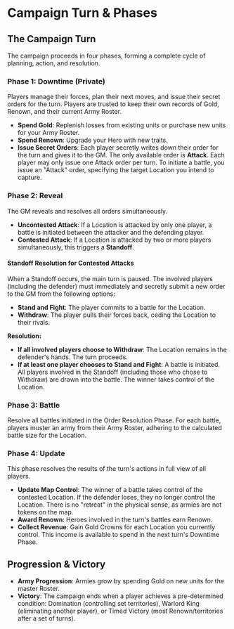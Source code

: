 # Campaign Turn & Phases

## The Campaign Turn

The campaign proceeds in four phases, forming a complete cycle of planning, action, and resolution.

### Phase 1: Downtime (Private)

Players manage their forces, plan their next moves, and issue their secret orders for the turn. Players are trusted to keep their own records of Gold, Renown, and their current Army Roster.

*   **Spend Gold**: Replenish losses from existing units or purchase new units for your Army Roster.
*   **Spend Renown**: Upgrade your Hero with new traits.
*   **Issue Secret Orders**: Each player secretly writes down their order for the turn and gives it to the GM. The only available order is **Attack**. Each player may only issue one Attack order per turn. To initiate a battle, you issue an "Attack" order, specifying the target Location you intend to capture.

### Phase 2: Reveal

The GM reveals and resolves all orders simultaneously.

*   **Uncontested Attack**: If a Location is attacked by only one player, a battle is initiated between the attacker and the defending player.
*   **Contested Attack**: If a Location is attacked by two or more players simultaneously, this triggers a **Standoff**.

#### Standoff Resolution for Contested Attacks

When a Standoff occurs, the main turn is paused. The involved players (including the defender) must immediately and secretly submit a new order to the GM from the following options:

*   **Stand and Fight**: The player commits to a battle for the Location.
*   **Withdraw**: The player pulls their forces back, ceding the Location to their rivals.

**Resolution:**

*   **If all involved players choose to Withdraw**: The Location remains in the defender's hands. The turn proceeds.
*   **If at least one player chooses to Stand and Fight**: A battle is initiated. All players involved in the Standoff (including those who chose to Withdraw) are drawn into the battle. The winner takes control of the Location.

### Phase 3: Battle

Resolve all battles initiated in the Order Resolution Phase. For each battle, players muster an army from their Army Roster, adhering to the calculated battle size for the Location.

### Phase 4: Update

This phase resolves the results of the turn's actions in full view of all players.

*   **Update Map Control**: The winner of a battle takes control of the contested Location. If the defender loses, they no longer control the Location. There is no "retreat" in the physical sense, as armies are not tokens on the map.
*   **Award Renown**: Heroes involved in the turn's battles earn Renown.
*   **Collect Revenue**: Gain Gold Crowns for each Location you currently control. This income is available to spend in the next turn's Downtime Phase.

## Progression & Victory

*   **Army Progression**: Armies grow by spending Gold on new units for the master Roster.
*   **Victory**: The campaign ends when a player achieves a pre-determined condition: Domination (controlling set territories), Warlord King (eliminating another player), or Timed Victory (most Renown/territories after a set of turns).
